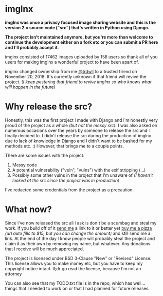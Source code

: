 # imglnx

__imglnx was once a privacy focused image sharing website and this is the version 2.x source code ("src") that's written in Python using Django.__

__The project isn't maintained anymore, but you're more than welcome to continue the development either on a fork etc or you can submit a PR here and I'll probably accept it.__

imglnx consisted of 17462 images uploaded by 158 users so thank all of you users for making imglnx a wonderful project to have been apart of.

imglnx changed ownership from me [@trdwll](https://github.com/trdwll) to a trusted friend on November 20, 2018. It's currently unknown if that friend will revive the project. _(I keep pestering that friend to revive imglnx so who knows what will happen in the future)_


# Why release the src?
Honestly, this was the first project I made with Django and I'm honestly very proud of the project as a whole _(but not the messy src)_. I was also asked on numerous occasions over the years by someone to release the src and I finally decided to. 
I didn't release the src during the production of imglnx due to lack of knowledge in Django and I didn't want to be bashed for my methods etc. :( However, that brings me to a couple points. 

There are some issues with the project:
1. Messy code
2. A potential vulnerability ("vuln", "vulns") with the exif stripping (...)
3. Possibly some other vulns in the project that I'm unaware of _(I haven't looked at the src since the project was in production)_

I've redacted some credentials from the project as a precaution.


# What now?
Since I've now released the src all I ask is don't be a scumbag and steal my work. If you build off of it [send me](https://twitter.com/trdwll) a link to it or better yet [buy me a pizza](https://paypal.me/vuln/15) _(url auto fills to $15, but you can change the amount)_ and still send me a link. At the end of the day I know people will probably steal the project and claim it as their own by removing my name, but whatever. Any donations that I receive will be much appreciated.

The project is licensed under BSD 3-Clause "New" or "Revised" License. This license allows you to make money etc, but you have to keep my copyright notice intact. tl;dr go read the license, because I'm not an attorney


You can also see that my TODO.txt file is in the repo, which has well... things that I needed to work on or that I had planned for future releases.
